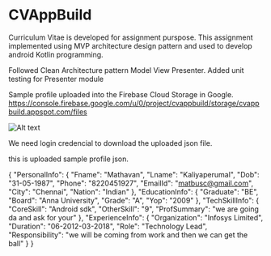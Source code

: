 # CVAppBuild
Curriculum Vitae is developed for assignment purspose. This assignment implemented using MVP architecture design pattern and used to develop android Kotlin programming.

Followed Clean Architecture pattern Model View Presenter.
Added unit testing for Presenter module

Sample profile uploaded into the Firebase Cloud Storage in Google.
https://console.firebase.google.com/u/0/project/cvappbuild/storage/cvappbuild.appspot.com/files

![Alt text](relative/D:/MexicoAssignment/screens/1.png?raw=true "Title")

We need login credencial to  download the uploaded json file.

this is uploaded sample profile json.

{
  "PersonalInfo": {
    "Fname": "Mathavan",
    "Lname": "Kaliyaperumal",
    "Dob": "31-05-1987",
    "Phone": "8220451927",
    "EmailId": "matbusc@gmail.com",
    "City": "Chennai",
    "Nation": "Indian"
  },
  "EducationInfo": {
    "Graduate": "BE",
    "Board": "Anna University",
    "Grade": "A",
    "Yop": "2009"
  },
  "TechSkillInfo": {
    "CoreSkill": "Android sdk",
    "OtherSkill": "9",
    "ProfSummary": "we are going da and ask for your"
  },
  "ExperienceInfo": {
    "Organization": "Infosys Limited",
    "Duration": "06-2012-03-2018",
    "Role": "Technology Lead",
    "Responsibility": "we will be coming from work and then we can get the ball"
  }
}
